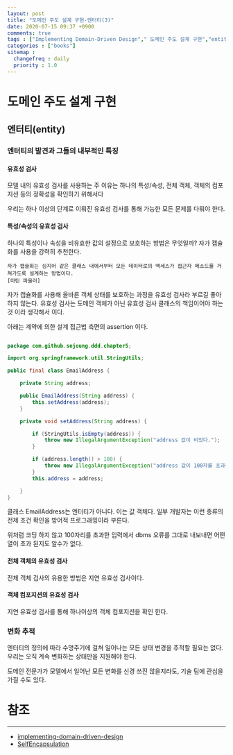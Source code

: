 ```yaml
---
layout: post
title: "도메인 주도 설계 구현-엔터티(3)"
date: 2020-07-15 09:37 +0900
comments: true
tags : ["Implementing Domain-Driven Design"," 도메인 주도 설계 구현","entity","엔터티"]
categories : ["books"]
sitemap :
  changefreq : daily
  priority : 1.0
---
```


# 도메인 주도 설계 구현

## 엔터티(entity)

### 엔터티의 발견과 그들의 내부적인 특징

#### 유효성 검사

모델 내의 유효성 검사를 사용하는 주 이유는 하나의 특성/속성, 전체 객체, 객체의 컴포지션 등의 정확성을 확인하기 위해서다

우리는 하나 이상의 단계로 이뤄진 유효성 검사를 통해 가능한 모든 문제를 다뤄야 한다.

#### 특성/속성의 유효성 검사

하나의 특성이나 속성을 비유효한 값의 설정으로 보호하는 방법은 무엇일까? 자가 캡슐화를 사용을 강력히 추천한다.

```
자가 캡슐화는 심지어 같은 클래스 내에서부터 모든 데이터로의 액세스가 접근자 메소드를 거쳐가도록 설계하는 방법이다.
[마틴 파울러]
```

자가 캡슐화를 사용해 올바른 객체 상태를 보호하는 과정을 유효성 검사라 부르길 좋아하지 않는다.
유효성 검사는 도메인 객체가 아닌 유효성 검사 클래스의 책임이어야 하는것 이라 생각해서 이다.

아래는 계약에 의한 설계 접근법 측면의 assertion 이다.

```java

package com.github.sejoung.ddd.chapter5;

import org.springframework.util.StringUtils;

public final class EmailAddress {

    private String address;

    public EmailAddress(String address) {
        this.setAddress(address);
    }

    private void setAddress(String address) {

        if (StringUtils.isEmpty(address)) {
            throw new IllegalArgumentException("address 값이 비었다.");
        }

        if (address.length() > 100) {
            throw new IllegalArgumentException("address 값이 100자를 초과하면 안된다.");
        }
        this.address = address;

    }
}


```

클래스 EmailAddress는 엔터티가 아니다. 이는 값 객체다. 일부 개발자는 이런 종류의 전제 조건 확인을 방어적 프로그래밍이라 부른다.

위처럼 코딩 하지 않고 100자리를 초과한 입력에서 dbms 오류를 그대로 내보내면 어떤 열이 초과 된지도 알수가 없다.

#### 전체 객체의 유효성 검사

전체 객체 검사의 유용한 방법은 지연 유효성 검사이다.

#### 객체 컴포지션의 유효성 검사

지연 유효성 검사를 통해 하나이상의 객체 컴포지션을 확인 한다.

### 변화 추적

엔터티의 정의에 따라 수명주기에 걸쳐 일어나는 모든 상태 변경을 추적할 필요는 없다.
우리는 오직 계속 변화하는 상태만을 지원해야 한다.

도메인 전문가가 모델에서 일어난 모든 변화를 신경 쓰진 않을지라도, 기술 팀에 관심을 가질 수도 있다.



# 참조
-----
* [implementing-domain-driven-design](https://www.oreilly.com/library/view/implementing-domain-driven-design/9780133039900/)
* [SelfEncapsulation](https://martinfowler.com/bliki/SelfEncapsulation.html)


